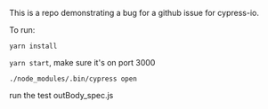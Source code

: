 This is a repo demonstrating a bug for a github issue for cypress-io.

To run:

`yarn install`

`yarn start`, make sure it's on port 3000

`./node_modules/.bin/cypress open`

run the test outBody_spec.js
